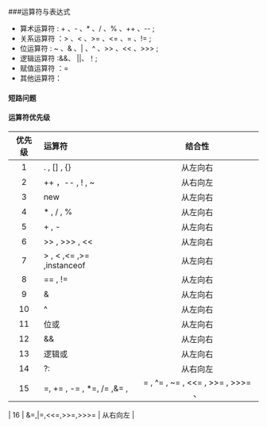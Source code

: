 ﻿###运算符与表达式
* 算术运算符 : + 、- 、* 、/ 、% 、++ 、-- ;
* 关系运算符 ：> 、< 、>= 、<= 、= 、!= ;
* 位运算符 : ~ 、& 、| 、^ 、>> 、<< 、>>> ;
* 逻辑运算符 :&&、 ||、！;
* 赋值运算符 ：=   
* 其他运算符：    

#### 短路问题      

#### 运算符优先级      

| 优先级| 运算符 | 结合性 |     
|:---:| :----| :----: |
| 1 | . , [] , {}| 从左向右 |
| 2 |++ ，-- , ! , ~ | 从右向左 |
| 3 | new | 从左向右 |
| 4 | * , / , %  | 从左向右 |
| 5 | + , - | 从左向右 |
| 6 | >> , >>> , << | 从左向右 |
| 7 | > , < ,<= ,>= ,instanceof  | 从左向右 |
| 8 | == , !=  | 从左向右 |
| 9 | & | 从左向右 |
| 10| ^ | 从左向右 |
| 11 | 位或 | 从左向右 |
| 12 | && | 从左向右 |
| 13 | 逻辑或 | 从左向右 |
| 14 | ?: | 从右向左 |
| 15 | =, += , -= , *=, /=  ,&= , |= , ^= , ~= , <<= , >>= , >>>= 、| 从右向左 |      

| 16 | &=,|=,<<=,>>=,>>>= | 从右向左 |
